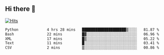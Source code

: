 ## Hi there 👋

<!--
**alihaqberdi/alihaqberdi** is a ✨ _special_ ✨ repository because its `README.md` (this file) appears on your GitHub profile.

Here are some ideas to get you started:

- 🔭 I’m currently working on ...
- 🌱 I’m currently learning ...
- 👯 I’m looking to collaborate on ...
- 🤔 I’m looking for help with ...
- 💬 Ask me about ...
- 📫 How to reach me: ...
- 😄 Pronouns: ...
- ⚡ Fun fact: ...
-->

[![Hits](https://hits.sh/github.com/alihaqberdi.svg)](https://hits.sh/github.com/alihaqberdi/)

<!--START_SECTION:waka-->

```txt
Python             4 hrs 28 mins   ████████████████████▒░░░░   81.87 %
Bash               22 mins         █▓░░░░░░░░░░░░░░░░░░░░░░░   06.96 %
XML                17 mins         █▒░░░░░░░░░░░░░░░░░░░░░░░   05.22 %
Text               11 mins         █░░░░░░░░░░░░░░░░░░░░░░░░   03.41 %
CSV                2 mins          ▒░░░░░░░░░░░░░░░░░░░░░░░░   00.86 %
```

<!--END_SECTION:waka-->
